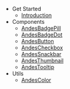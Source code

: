- Get Started
  * [Introduction](/)
- Components
  * [AndesBadgePill](/badge/AndesBadgePill.md)
  * [AndesBadgeDot](/badge/AndesBadgeDot.md)
  * [AndesButton](/button/AndesButton.md)
  * [AndesCheckbox](/checkbox/AndesCheckbox.md)
  * [AndesSnackbar](/snackbar/AndesSnackbar.md)
  * [AndesThumbnail](/thumbnail/AndesThumbnail.md)
  * [AndesTooltip](/tooltip/AndesTooltip.md)
- Utils
  * [AndesColor](/color/AndesColor.md)
